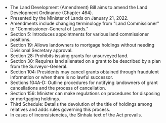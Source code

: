 - The Land Development (Amendment) Bill aims to amend the Land Development Ordinance (Chapter 464).
- Presented by the Minister of Lands on January 21, 2022.
- Amendments include changing terminology from "Land Commissioner" to "Commissioner-General of Lands."
- Section 5: Introduces appointments for various land commissioner positions.
- Section 19: Allows landowners to mortgage holdings without needing Divisional Secretary approval.
- Section 28: Prohibits issuing grants for unsurveyed land.
- Section 30: Requires land alienated on a grant to be described by a plan from the Surveyor-General.
- Section 104: Presidents may cancel grants obtained through fraudulent information or when there is no lawful successor.
- Sections 104A-D: Outline procedures for notifying landowners of grant cancellations and the process of cancellation.
- Section 156: Minister can make regulations on procedures for disposing or mortgaging holdings.
- Third Schedule: Details the devolution of the title of holdings among relatives and adds rules governing this process.
- In cases of inconsistencies, the Sinhala text of the Act prevails.